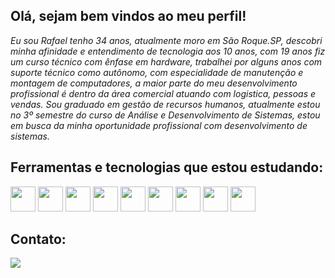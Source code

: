 ## Olá, sejam bem vindos ao meu perfil!

_Eu sou Rafael tenho 34 anos, atualmente moro em São Roque.SP, descobri minha afinidade e entendimento de tecnologia aos 10 anos, com 19 anos fiz um curso técnico com ênfase em hardware, trabalhei por alguns anos com suporte técnico como autônomo, com especialidade de manutenção e montagem de computadores, a maior parte do meu desenvolvimento profissional é dentro da área comercial atuando com logistica, pessoas e vendas. Sou graduado em gestão de recursos humanos, atualmente estou no 3º semestre do curso de Análise e Desenvolvimento de Sistemas, estou em busca da minha oportunidade profissional com desenvolvimento de sistemas._

<!---
Rafael-Prodo/Rafael-Prodo is a ✨ special ✨ repository because its `README.md` (this file) appears on your GitHub profile.
You can click the Preview link to take a look at your changes.
--->







## Ferramentas e tecnologias que estou estudando:

<img src="https://cdn.jsdelivr.net/gh/devicons/devicon@latest/icons/csharp/csharp-original.svg" width="40" height="40"/> <img src="https://cdn.jsdelivr.net/gh/devicons/devicon@latest/icons/java/java-original.svg" width="40" height="40"/> <img src="https://cdn.jsdelivr.net/gh/devicons/devicon@latest/icons/javascript/javascript-original.svg" width="40" height="40"/> <img src="https://cdn.jsdelivr.net/gh/devicons/devicon@latest/icons/python/python-original-wordmark.svg" width="40" height="40"/> <img src="https://cdn.jsdelivr.net/gh/devicons/devicon@latest/icons/react/react-original-wordmark.svg" width="40" height="40"/> <img src="https://cdn.jsdelivr.net/gh/devicons/devicon@latest/icons/css3/css3-original.svg" width="40" height="40"/> <img src="https://cdn.jsdelivr.net/gh/devicons/devicon@latest/icons/html5/html5-original.svg" width="40" height="40"/> <img src="https://cdn.jsdelivr.net/gh/devicons/devicon@latest/icons/mysql/mysql-original-wordmark.svg" width="40" height="40"/> <img src="https://cdn.jsdelivr.net/gh/devicons/devicon@latest/icons/linux/linux-original.svg" width="40" height="40"/>

## Contato:

<div>
<a href="https://www.linkedin.com/in/rafael-prosdoskimis-383405241" target="_blank"><img loading="lazy" src="https://img.shields.io/badge/-LinkedIn-%230077B5?style=for-the-badge&logo=linkedin&logoColor=white" target="_blank"></a>   
</div>
